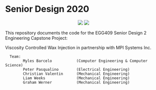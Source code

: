 # Senior Design 2020

<p align="center">
  <img src="https://www.newpaltz.edu/media/identity/logos/newpaltzlogo.jpg">
  <img src="https://www.mpi-systems.com/wp-content/uploads/2017/03/mpi-logo-615.png">
</p>

This repository documents the code for the EGG409 Senior Design 2 Engineering Capstone Project: 

Viscosity Controlled Wax Injection in partnership with MPI Systems Inc.

      Team: 
            Myles Barcelo           (Computer Engineering & Computer Science)
            Peter Pasqualino        (Electrical Engineering) 
            Christian Valentin      (Mechanical Engineering)
            Liam Weeks              (Mechanical Engineering)
            Graham Werner           (Mechanical Engineering)
   

